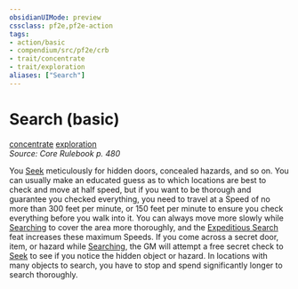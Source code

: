 ```yaml
---
obsidianUIMode: preview
cssclass: pf2e,pf2e-action
tags:
- action/basic
- compendium/src/pf2e/crb
- trait/concentrate
- trait/exploration
aliases: ["Search"]
---
```

# Search (basic)
[concentrate](/rules/traits/concentrate.md)  [exploration](/rules/traits/exploration.md)  
*Source: Core Rulebook p. 480*  



You [Seek](/rules/actions/seek.md) meticulously for hidden doors, concealed hazards, and so on. You can usually make an educated guess as to which locations are best to check and move at half speed, but if you want to be thorough and guarantee you checked everything, you need to travel at a Speed of no more than 300 feet per minute, or 150 feet per minute to ensure you check everything before you walk into it. You can always move more slowly while [Searching](/rules/actions/search.md) to cover the area more thoroughly, and the [Expeditious Search](/compendium/feats/expeditious-search.md) feat increases these maximum Speeds. If you come across a secret door, item, or hazard while [Searching](/rules/actions/search.md), the GM will attempt a free secret check to [Seek](/rules/actions/seek.md) to see if you notice the hidden object or hazard. In locations with many objects to search, you have to stop and spend significantly longer to search thoroughly.